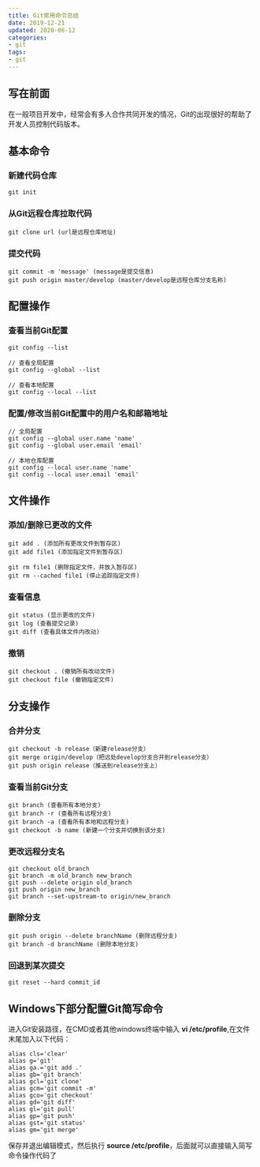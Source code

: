 ```yaml
---
title: Git常用命令总结
date: 2019-12-21
updated: 2020-06-12
categories:
- git
tags:
- git
---
```


## 写在前面

在一般项目开发中，经常会有多人合作共同开发的情况，Git的出现很好的帮助了开发人员控制代码版本。

<!-- more -->

## 基本命令

### 新建代码仓库

```
git init
```

### 从Git远程仓库拉取代码

```
git clone url (url是远程仓库地址)
```

### 提交代码

```
git commit -m 'message' (message是提交信息)
git push origin master/develop (master/develop是远程仓库分支名称)
```

## 配置操作

### 查看当前Git配置

```
git config --list
```

```
// 查看全局配置
git config --global --list
```

```
// 查看本地配置
git config --local --list
```

### 配置/修改当前Git配置中的用户名和邮箱地址

```
// 全局配置
git config --global user.name 'name'
git config --global user.email 'email'
```

```
// 本地仓库配置
git config --local user.name 'name'
git config --local user.email 'email'
```

## 文件操作

### 添加/删除已更改的文件

```
git add . (添加所有更改文件到暂存区)
git add file1 (添加指定文件到暂存区)
```

```
git rm file1 (删除指定文件，并放入暂存区)
git rm --cached file1 (停止追踪指定文件)
```

### 查看信息

```
git status (显示更改的文件)
git log (查看提交记录)
git diff (查看具体文件内改动)
```

### 撤销

```
git checkout . (撤销所有改动文件)
git checkout file (撤销指定文件)
```

## 分支操作

### 合并分支
```
git checkout -b release（新建release分支）
git merge origin/develop（把远处develop分支合并到release分支）
git push origin release（推送到release分支上）
```

### 查看当前Git分支

```
git branch (查看所有本地分支)
git branch -r (查看所有远程分支)
git branch -a (查看所有本地和远程分支)
git checkout -b name (新建一个分支并切换到该分支)
```

### 更改远程分支名

```
git checkout old_branch
git branch -m old_branch new_branch
git push --delete origin old_branch
git push origin new_branch
git branch --set-upstream-to origin/new_branch
```

### 删除分支

```
git push origin --delete branchName (删除远程分支)
git branch -d branchName (删除本地分支)
```

### 回退到某次提交

```
git reset --hard commit_id
```

## Windows下部分配置Git简写命令

进入Git安装路径，在CMD或者其他windows终端中输入 **vi /etc/profile**,在文件末尾加入以下代码：

```
alias cls='clear'
alias g='git'
alias ga.='git add .'
alias gb='git branch'
alias gcl='git clone'
alias gcm='git commit -m'
alias gco='git checkout'
alias gd='git diff'
alias gl='git pull'
alias gp='git push'
alias gst='git status'
alias gm='git merge'
```
保存并退出编辑模式，然后执行 **source /etc/profile**，后面就可以直接输入简写命令操作代码了

